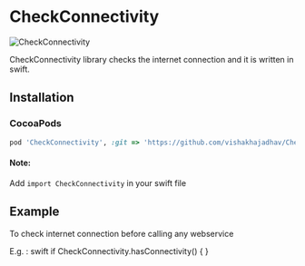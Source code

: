 # CheckConnectivity


![CheckConnectivity](http://www.kahuna-mobihub.com/templates/ja_puresite/images/logo-trans.png)

CheckConnectivity library checks the internet connection and it is written in swift.

## Installation

### CocoaPods

```ruby
pod 'CheckConnectivity', :git => 'https://github.com/vishakhajadhav/CheckConnectivity.git', :tag => '1.0.7'
```

#### Note:

Add ```import CheckConnectivity``` in your swift file

## Example
To check internet connection before calling any webservice

E.g. : swift
if CheckConnectivity.hasConnectivity() { }
```
```


